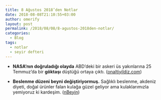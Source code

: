 ```yaml
---
title: 8 Ağustos 2018’den Notlar
date: 2018-08-08T21:10:55+03:00
author: omerify
layout: post
permalink: /2018/08/08/8-agustos-2018den-notlar/
categories:
  - Blog
tags:
  - notlar
  - seyir defteri
---
```


* **NASA’nın doğruladığı olayda** ABD’deki bir askeri üs yakınlarına 25 Temmuz’da bir **göktaşı** düştüğü ortaya çıktı. (<a href="http://www.onaltiyildiz.com/?haber,6862" target="_blank" rel="noreferrer noopener nofollow">onaltiyildiz.com</a>)

* **Beslenme düzeni beyni değiştiriyormuş.** Sağlıklı beslenme, akdeniz diyeti, doğal ürünler falan kulağa güzel geliyor ama kulaklarımızla yemiyoruz ki kardeşim. (<a href="https://nbeyin.com.tr/beslenme-duzeni-beyni-degistiriyor/" target="_blank" rel="noreferrer noopener nofollow">nBeyin</a>)
